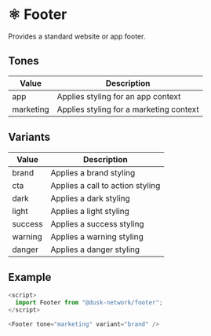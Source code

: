 # ⚛️ Footer

Provides a standard website or app footer.

## Tones

| Value     | Description                             |
| --------- | --------------------------------------- |
| app       | Applies styling for an app context      |
| marketing | Applies styling for a marketing context |

## Variants

| Value   | Description                      |
| ------- | -------------------------------- |
| brand   | Applies a brand styling          |
| cta     | Applies a call to action styling |
| dark    | Applies a dark styling           |
| light   | Applies a light styling          |
| success | Applies a success styling        |
| warning | Applies a warning styling        |
| danger  | Applies a danger styling         |

## Example

```js
<script>
  import Footer from "@dusk-network/footer";
</script>

<Footer tone="marketing" variant="brand" />
```
